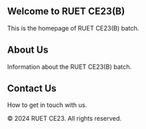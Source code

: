 <!DOCTYPE html>
<html lang="en">
<head>
    <meta charset="UTF-8">
    <meta name="viewport" content="width=device-width, initial-scale=1.0">
    <title>RUET CE23(B)</title>
    <link rel="stylesheet" href="styles.css">
</head>
<body>
    <main>
        <section id="home">
            <h1>Welcome to RUET CE23(B)</h1>
            <p>This is the homepage of RUET CE23(B) batch.</p>
        </section>
        <section id="about">
            <h2>About Us</h2>
            <p>Information about the RUET CE23(B) batch.</p>
        </section>
        <section id="contact">
            <h2>Contact Us</h2>
            <p>How to get in touch with us.</p>
        </section>
    </main>
    <footer>
        <p>&copy; 2024 RUET CE23. All rights reserved.</p>
    </footer>
    <script src="scripts.js"></script>
</body>
</html>
